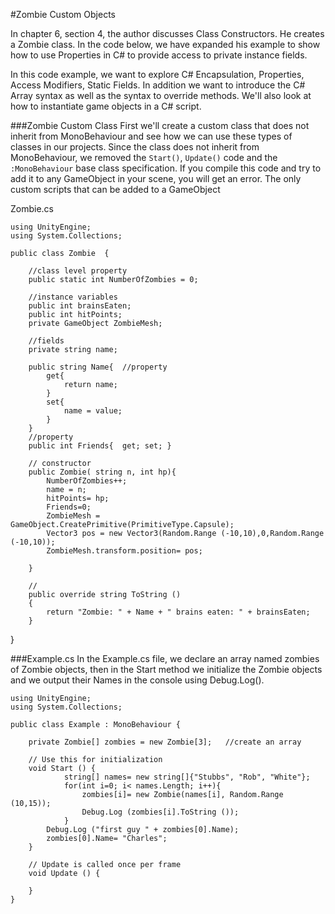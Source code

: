 #Zombie Custom Objects

In chapter 6, section 4, the author discusses Class Constructors. He creates a Zombie class.  In the code below, we have expanded his example to show how to use Properties in C# to provide access to private instance fields.  

In this code example, we want to explore C# Encapsulation, Properties, Access Modifiers, Static Fields. In addition we want to introduce the C# Array syntax as well as the syntax to override methods. We'll also look at how to instantiate game objects in a C# script.

###Zombie Custom Class
First we'll create a custom class that does not inherit from MonoBehaviour and see how we can use these types of classes in our projects.   Since the class does not inherit from MonoBehaviour, we removed the ``Start()``, ``Update()`` code and the ``:MonoBehaviour`` base class specification. If you compile this code and try to add it to any GameObject in your scene, you will get an error.  The only custom scripts that can be added to a GameObject 

Zombie.cs
```
using UnityEngine;
using System.Collections;

public class Zombie  {
	
	//class level property
	public static int NumberOfZombies = 0;

	//instance variables
	public int brainsEaten;
	public int hitPoints;
	private GameObject ZombieMesh; 
	
	//fields
	private string name;
	
	public string Name{  //property
		get{
			return name;
		}
		set{
			name = value;
		}
	}
	//property
	public int Friends{  get; set; }
	
	// constructor
	public Zombie( string n, int hp){
		NumberOfZombies++;
		name = n;
		hitPoints= hp;
		Friends=0;
		ZombieMesh = GameObject.CreatePrimitive(PrimitiveType.Capsule);
		Vector3 pos = new Vector3(Random.Range (-10,10),0,Random.Range (-10,10));
		ZombieMesh.transform.position= pos;
		
	}
	
	//
	public override string ToString ()
	{
		return "Zombie: " + Name + " brains eaten: " + brainsEaten;
	}
```
	
}

###Example.cs
In the Example.cs file, we declare an array named zombies of Zombie objects, then in the Start method we initialize the Zombie objects and we output their Names in the console using Debug.Log().
```
using UnityEngine;
using System.Collections;

public class Example : MonoBehaviour {

	private Zombie[] zombies = new Zombie[3];   //create an array 

	// Use this for initialization
	void Start () {
			string[] names= new string[]{"Stubbs", "Rob", "White"};
			for(int i=0; i< names.Length; i++){
				zombies[i]= new Zombie(names[i], Random.Range (10,15));
				Debug.Log (zombies[i].ToString ());
			}
		Debug.Log ("first guy " + zombies[0].Name);
		zombies[0].Name= "Charles";
	}
	
	// Update is called once per frame
	void Update () {
	
	}
}
```
